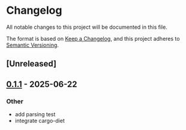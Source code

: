 # Changelog

All notable changes to this project will be documented in this file.

The format is based on [Keep a Changelog](https://keepachangelog.com/en/1.0.0/),
and this project adheres to [Semantic Versioning](https://semver.org/spec/v2.0.0.html).

## [Unreleased]

## [0.1.1](https://github.com/thanadolps/snss/compare/v0.1.0...v0.1.1) - 2025-06-22

### Other

- add parsing test
- integrate cargo-diet
